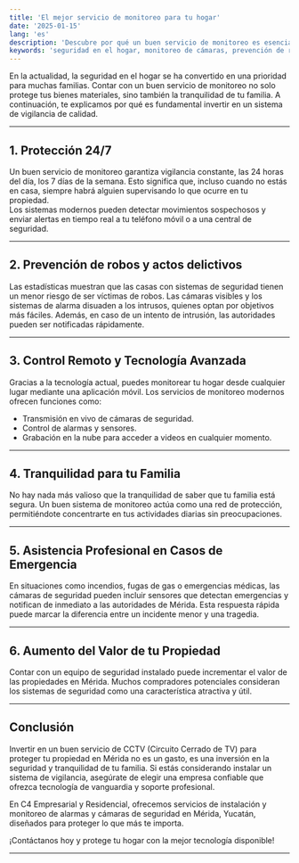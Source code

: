 ```yaml
---
title: 'El mejor servicio de monitoreo para tu hogar'
date: '2025-01-15'
lang: 'es'
description: 'Descubre por qué un buen servicio de monitoreo es esencial para proteger tu hogar y garantizar la seguridad de tu familia.'
keywords: 'seguridad en el hogar, monitoreo de cámaras, prevención de robos, tecnología de vigilancia, tranquilidad familiar, asistencia en emergencias, valor de la propiedad'
---
```


En la actualidad, la seguridad en el hogar se ha convertido en una prioridad para muchas familias. Contar con un buen servicio de monitoreo no solo protege tus bienes materiales, sino también la tranquilidad de tu familia. A continuación, te explicamos por qué es fundamental invertir en un sistema de vigilancia de calidad.

---

## 1. **Protección 24/7**

Un buen servicio de monitoreo garantiza vigilancia constante, las 24 horas del día, los 7 días de la semana. Esto significa que, incluso cuando no estás en casa, siempre habrá alguien supervisando lo que ocurre en tu propiedad.  
Los sistemas modernos pueden detectar movimientos sospechosos y enviar alertas en tiempo real a tu teléfono móvil o a una central de seguridad.

---

## 2. **Prevención de robos y actos delictivos**

Las estadísticas muestran que las casas con sistemas de seguridad tienen un menor riesgo de ser víctimas de robos. Las cámaras visibles y los sistemas de alarma disuaden a los intrusos, quienes optan por objetivos más fáciles. Además, en caso de un intento de intrusión, las autoridades pueden ser notificadas rápidamente.

---

## 3. **Control Remoto y Tecnología Avanzada**

Gracias a la tecnología actual, puedes monitorear tu hogar desde cualquier lugar mediante una aplicación móvil.
Los servicios de monitoreo modernos ofrecen funciones como:  
- Transmisión en vivo de cámaras de seguridad.  
- Control de alarmas y sensores.  
- Grabación en la nube para acceder a videos en cualquier momento.

---

## 4. **Tranquilidad para tu Familia**

No hay nada más valioso que la tranquilidad de saber que tu familia está segura. Un buen sistema de monitoreo actúa como una red de protección, permitiéndote concentrarte en tus actividades diarias sin preocupaciones.

---

## 5. **Asistencia Profesional en Casos de Emergencia**

En situaciones como incendios, fugas de gas o emergencias médicas, las cámaras de seguridad pueden incluir sensores que detectan emergencias y notifican de inmediato a las autoridades de Mérida.
Esta respuesta rápida puede marcar la diferencia entre un incidente menor y una tragedia.

---

## 6. **Aumento del Valor de tu Propiedad**

Contar con un equipo de seguridad instalado puede incrementar el valor de las propiedades en Mérida. Muchos compradores potenciales consideran los sistemas de seguridad como una característica atractiva y útil.

---

## Conclusión

Invertir en un buen servicio de CCTV (Circuito Cerrado de TV) para proteger tu propiedad en Mérida no es un gasto, es una inversión en la seguridad y tranquilidad de tu familia. Si estás considerando instalar un sistema de vigilancia, asegúrate de elegir una empresa confiable que ofrezca tecnología de vanguardia y soporte profesional.

En C4 Empresarial y Residencial, ofrecemos servicios de instalación y monitoreo de alarmas y cámaras de seguridad en Mérida, Yucatán, diseñados para proteger lo que más te importa.

¡Contáctanos hoy y protege tu hogar con la mejor tecnología disponible!

---

